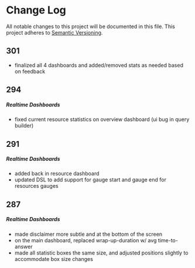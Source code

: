 # Change Log
All notable changes to this project will be documented in this file.
This project adheres to [Semantic Versioning](http://semver.org/).


## 301
- finalized all 4 dashboards and added/removed stats as needed based on feedback

## 294

##### Realtime Dashboards
- fixed current resource statistics on overview dashboard (ui bug in query builder)

## 291

##### Realtime Dashboards
- added back in resource dashboard
- updated DSL to add support for gauge start and gauge end for resources gauges

## 287

##### Realtime Dashboards
- made disclaimer more subtle and at the bottom of the screen
- on the main dashboard, replaced wrap-up-duration w/ avg time-to-answer
- made all statistic boxes the same size, and adjusted positions slightly to accommodate box size changes
